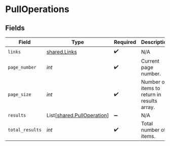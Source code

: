 # PullOperations


## Fields

| Field                                                              | Type                                                               | Required                                                           | Description                                                        |
| ------------------------------------------------------------------ | ------------------------------------------------------------------ | ------------------------------------------------------------------ | ------------------------------------------------------------------ |
| `links`                                                            | [shared.Links](../../models/shared/links.md)                       | :heavy_check_mark:                                                 | N/A                                                                |
| `page_number`                                                      | *int*                                                              | :heavy_check_mark:                                                 | Current page number.                                               |
| `page_size`                                                        | *int*                                                              | :heavy_check_mark:                                                 | Number of items to return in results array.                        |
| `results`                                                          | List[[shared.PullOperation](../../models/shared/pulloperation.md)] | :heavy_minus_sign:                                                 | N/A                                                                |
| `total_results`                                                    | *int*                                                              | :heavy_check_mark:                                                 | Total number of items.                                             |